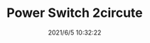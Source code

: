 ﻿---
layout: post 
title: Power Switch 2circute
tags: SW
categories: housing-terminal
overview: 
series: SW
part_number: 0546-1
thumb_img: 
image: static/202106/546-20210605.JPG
date: 2021/6/5 10:32:22
---



